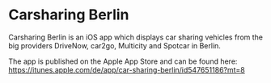 Carsharing Berlin
=================

Carsharing Berlin is an iOS app which displays car sharing vehicles from the big providers DriveNow, car2go, Multicity and Spotcar in Berlin.

The app is published on the Apple App Store and can be found here: https://itunes.apple.com/de/app/car-sharing-berlin/id547651186?mt=8
